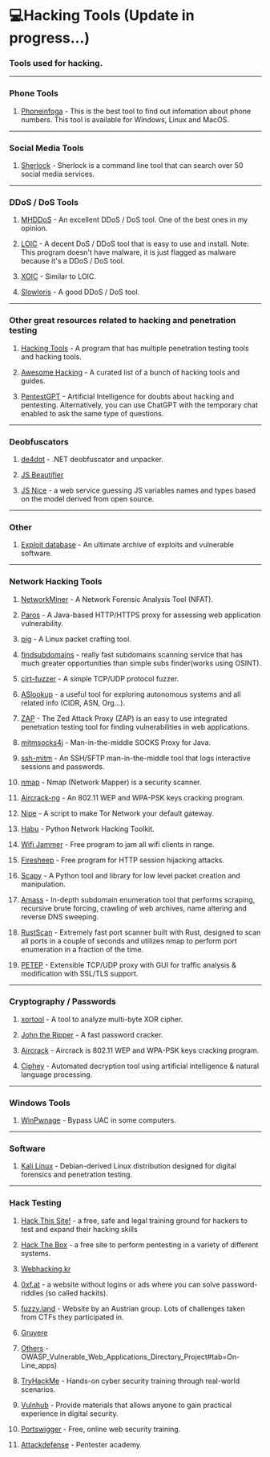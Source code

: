 # 💻Hacking Tools (Update in progress...)
### Tools used for hacking.

***

### Phone Tools

1. [Phoneinfoga](https://sundowndev.github.io/phoneinfoga) - This is the best tool to find out infomation about phone numbers. This tool is available for Windows, Linux and MacOS.

***

### Social Media Tools

1. [Sherlock](https://github.com/sherlock-project/sherlock) - Sherlock is a command line tool that can search over 50 social media services.

***

### DDoS / DoS Tools

1. [MHDDoS](https://github.com/MatrixTM/MHDDoS) - An excellent DDoS / DoS tool. One of the best ones in my opinion.

2. [LOIC](https://sourceforge.net/projects/loic/) - A decent DoS / DDoS tool that is easy to use and install. Note: This program doesn't have malware, it is just flagged as malware because it's a DDoS / DoS tool.

3. [XOIC](https://appnee.com/xoic/) - Similar to LOIC.

4. [Slowloris](https://github.com/gkbrk/slowloris) - A good DDoS / DoS tool.

***

### Other great resources related to hacking and penetration testing

1. [Hacking Tools](https://github.com/Z4nzu/hackingtool) - A program that has multiple penetration testing tools and hacking tools.

2. [Awesome Hacking](https://github.com/carpedm20/awesome-hacking) -  A curated list of a bunch of hacking tools and guides.

3. [PentestGPT](https://pentestgpt.ai/login) - Artificial Intelligence for doubts about hacking and pentesting. Alternatively, you can use ChatGPT with the temporary chat enabled to ask the same type of questions.

***

### Deobfuscators

1. [de4dot](https://github.com/0xd4d/de4dot) - .NET deobfuscator and unpacker.

2. [JS Beautifier](https://github.com/beautify-web/js-beautify)

3. [JS Nice](http://jsnice.org/) - a web service guessing JS variables names and types based on the model derived from open source.

***

### Other

1. [Exploit database](https://www.exploit-db.com/) - An ultimate archive of exploits and vulnerable software.

***

### Network Hacking Tools 


 1. [NetworkMiner](http://www.netresec.com/?page=NetworkMiner) - A Network Forensic Analysis Tool (NFAT).

 2. [Paros](http://sourceforge.net/projects/paros/) - A Java-based HTTP/HTTPS proxy for assessing web application vulnerability.

 3. [pig](https://github.com/rafael-santiago/pig) - A Linux packet crafting tool.

 4. [findsubdomains](https://findsubdomains.com) - really fast subdomains scanning service that has much greater opportunities than simple subs finder(works using OSINT).

 5. [cirt-fuzzer](http://www.cirt.dk/) - A simple TCP/UDP protocol fuzzer.

 6. [ASlookup](https://aslookup.com/) - a useful tool for exploring autonomous systems and all related info (CIDR, ASN, Org...).

 7. [ZAP](https://www.owasp.org/index.php/OWASP_Zed_Attack_Proxy_Project) - The Zed Attack Proxy (ZAP) is an easy to use integrated penetration testing tool for finding vulnerabilities in web applications.

 8. [mitmsocks4j](https://github.com/Akdeniz/mitmsocks4j) - Man-in-the-middle SOCKS Proxy for Java.

 9. [ssh-mitm](https://github.com/jtesta/ssh-mitm) - An SSH/SFTP man-in-the-middle tool that logs interactive sessions and passwords.

 10. [nmap](https://nmap.org/) - Nmap (Network Mapper) is a security scanner.

 11. [Aircrack-ng](http://www.aircrack-ng.org/) - An 802.11 WEP and WPA-PSK keys cracking program.

 12. [Nipe](https://github.com/GouveaHeitor/nipe) - A script to make Tor Network your default gateway.

13. [Habu](https://github.com/portantier/habu) - Python Network Hacking Toolkit.

14. [Wifi Jammer](https://github.com/DanMcInerney/wifijammer) - Free program to jam all wifi clients in range.

15. [Firesheep](https://codebutler.github.io/firesheep/) - Free program for HTTP session hijacking attacks.

16. [Scapy](https://github.com/secdev/awesome-scapy) - A Python tool and library for low level packet creation and manipulation.

17. [Amass](https://github.com/OWASP/Amass) - In-depth subdomain enumeration tool that performs scraping, recursive brute forcing, crawling of web archives, name altering and reverse DNS sweeping.

18. [RustScan](https://github.com/rustscan/rustscan) - Extremely fast port scanner built with Rust, designed to scan all ports in a couple of seconds and utilizes nmap to perform port enumeration in a fraction of the time.

19. [PETEP](https://github.com/Warxim/petep) - Extensible TCP/UDP proxy with GUI for traffic analysis & modification with SSL/TLS support.

***

### Cryptography / Passwords

1. [xortool](https://github.com/hellman/xortool) - A tool to analyze multi-byte XOR cipher.

2. [John the Ripper](http://www.openwall.com/john/) - A fast password cracker.

3. [Aircrack](http://www.aircrack-ng.org/) - Aircrack is 802.11 WEP and WPA-PSK keys cracking program.

4. [Ciphey](https://github.com/ciphey/ciphey) - Automated decryption tool using artificial intelligence & natural language processing.

***

### Windows Tools

1. [WinPwnage](https://github.com/rootm0s/WinPwnage) - Bypass UAC in some computers.

***

### Software

1. [Kali Linux](https://www.kali.org/) - Debian-derived Linux distribution designed for digital forensics and penetration testing.

***

### Hack Testing
 
 1. [Hack This Site!](https://www.hackthissite.org/) - a free, safe and legal training ground for hackers to test and expand their hacking skills

2. [Hack The Box](https://www.hackthebox.eu) - a free site to perform pentesting in a variety of different systems.

3. [Webhacking.kr](http://webhacking.kr/)

4. [0xf.at](https://0xf.at/) - a website without logins or ads where you can solve password-riddles (so called hackits).

5. [fuzzy.land](https://fuzzy.land/) - Website by an Austrian group. Lots of challenges taken from CTFs they participated in.

6. [Gruyere](https://google-gruyere.appspot.com/)

7. [Others](https://www.owasp.org/index.php) - OWASP_Vulnerable_Web_Applications_Directory_Project#tab=On-Line_apps)

8. [TryHackMe](https://tryhackme.com/) - Hands-on cyber security training through real-world scenarios.

9. [Vulnhub](https://www.vulnhub.com/) - Provide materials that allows anyone to gain practical experience in digital security.

10. [Portswigger](https://portswigger.net/web-security) - Free, online web security training.

11. [Attackdefense](https://attackdefense.com/) - Pentester academy.
